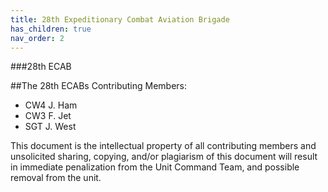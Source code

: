 ```yaml
---
title: 28th Expeditionary Combat Aviation Brigade
has_children: true
nav_order: 2
---
```


###28th ECAB

##The 28th ECABs Contributing Members:
- CW4 J. Ham
- CW3 F. Jet
- SGT J. West

This document is the intellectual property of all contributing members and unsolicited sharing, copying, and/or plagiarism of this document will result in immediate penalization from the Unit Command Team, and possible removal from the unit.
